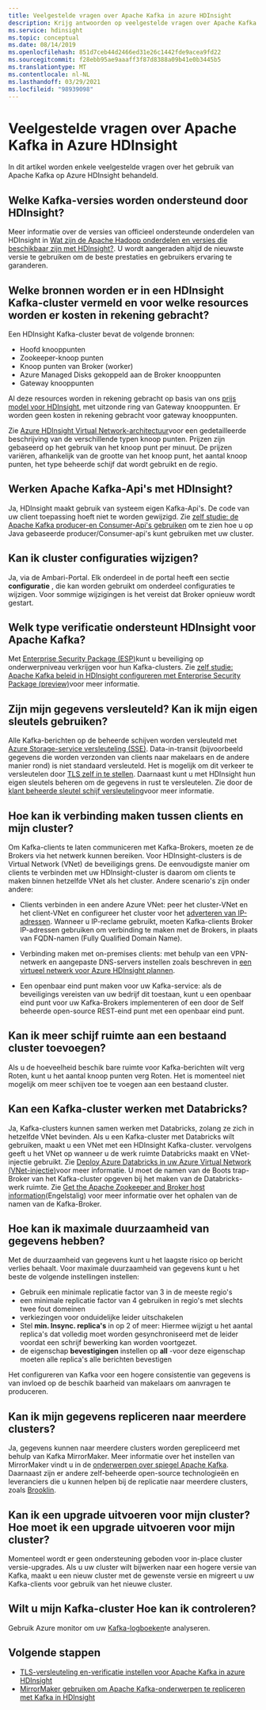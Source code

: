 ```yaml
---
title: Veelgestelde vragen over Apache Kafka in azure HDInsight
description: Krijg antwoorden op veelgestelde vragen over Apache Kafka in azure HDInsight, een beheerde Hadoop-Cloud service.
ms.service: hdinsight
ms.topic: conceptual
ms.date: 08/14/2019
ms.openlocfilehash: 851d7ceb44d2466ed31e26c1442fde9acea9fd22
ms.sourcegitcommit: f28ebb95ae9aaaff3f87d8388a09b41e0b3445b5
ms.translationtype: MT
ms.contentlocale: nl-NL
ms.lasthandoff: 03/29/2021
ms.locfileid: "98939098"
---
```

# <a name="frequently-asked-questions-about-apache-kafka-in-azure-hdinsight"></a>Veelgestelde vragen over Apache Kafka in Azure HDInsight

In dit artikel worden enkele veelgestelde vragen over het gebruik van Apache Kafka op Azure HDInsight behandeld.

## <a name="what-kafka-versions-are-supported-by-hdinsight"></a>Welke Kafka-versies worden ondersteund door HDInsight?

Meer informatie over de versies van officieel ondersteunde onderdelen van HDInsight in [Wat zijn de Apache Hadoop onderdelen en versies die beschikbaar zijn met HDInsight?](../hdinsight-component-versioning.md#supported-hdinsight-versions). U wordt aangeraden altijd de nieuwste versie te gebruiken om de beste prestaties en gebruikers ervaring te garanderen.

## <a name="what-resources-are-provided-in-an-hdinsight-kafka-cluster-and-what-resources-am-i-charged-for"></a>Welke bronnen worden er in een HDInsight Kafka-cluster vermeld en voor welke resources worden er kosten in rekening gebracht?

Een HDInsight Kafka-cluster bevat de volgende bronnen:

* Hoofd knooppunten
* Zookeeper-knoop punten
* Knoop punten van Broker (worker) 
* Azure Managed Disks gekoppeld aan de Broker knooppunten
* Gateway knooppunten

Al deze resources worden in rekening gebracht op basis van ons [prijs model voor HDInsight](https://azure.microsoft.com/pricing/details/hdinsight/), met uitzonde ring van Gateway knooppunten. Er worden geen kosten in rekening gebracht voor gateway knooppunten.

Zie [Azure HDInsight Virtual Network-architectuur](../hdinsight-virtual-network-architecture.md)voor een gedetailleerde beschrijving van de verschillende typen knoop punten. Prijzen zijn gebaseerd op het gebruik van het knoop punt per minuut. De prijzen variëren, afhankelijk van de grootte van het knoop punt, het aantal knoop punten, het type beheerde schijf dat wordt gebruikt en de regio.

## <a name="do-apache-kafka-apis-work-with-hdinsight"></a>Werken Apache Kafka-Api's met HDInsight?

Ja, HDInsight maakt gebruik van systeem eigen Kafka-Api's. De code van uw client toepassing hoeft niet te worden gewijzigd. Zie [zelf studie: de Apache Kafka producer-en Consumer-Api's gebruiken](./apache-kafka-producer-consumer-api.md) om te zien hoe u op Java gebaseerde producer/Consumer-api's kunt gebruiken met uw cluster.

## <a name="can-i-change-cluster-configurations"></a>Kan ik cluster configuraties wijzigen?

Ja, via de Ambari-Portal. Elk onderdeel in de portal heeft een sectie **configuratie** , die kan worden gebruikt om onderdeel configuraties te wijzigen. Voor sommige wijzigingen is het vereist dat Broker opnieuw wordt gestart.

## <a name="what-type-of-authentication-does-hdinsight-support-for-apache-kafka"></a>Welk type verificatie ondersteunt HDInsight voor Apache Kafka?

Met [Enterprise Security Package (ESP)](../domain-joined/apache-domain-joined-architecture.md)kunt u beveiliging op onderwerpniveau verkrijgen voor hun Kafka-clusters. Zie [zelf studie: Apache Kafka beleid in HDInsight configureren met Enterprise Security Package (preview)](../domain-joined/apache-domain-joined-run-kafka.md)voor meer informatie.

## <a name="is-my-data-encrypted-can-i-use-my-own-keys"></a>Zijn mijn gegevens versleuteld? Kan ik mijn eigen sleutels gebruiken?

Alle Kafka-berichten op de beheerde schijven worden versleuteld met [Azure Storage-service versleuteling (SSE)](../../storage/common/storage-service-encryption.md). Data-in-transit (bijvoorbeeld gegevens die worden verzonden van clients naar makelaars en de andere manier rond) is niet standaard versleuteld. Het is mogelijk om dit verkeer te versleutelen door [TLS zelf in te stellen](./apache-kafka-ssl-encryption-authentication.md). Daarnaast kunt u met HDInsight hun eigen sleutels beheren om de gegevens in rust te versleutelen. Zie door de [klant beheerde sleutel schijf versleuteling](../disk-encryption.md)voor meer informatie.

## <a name="how-do-i-connect-clients-to-my-cluster"></a>Hoe kan ik verbinding maken tussen clients en mijn cluster?

Om Kafka-clients te laten communiceren met Kafka-Brokers, moeten ze de Brokers via het netwerk kunnen bereiken. Voor HDInsight-clusters is de Virtual Network (VNet) de beveiligings grens. De eenvoudigste manier om clients te verbinden met uw HDInsight-cluster is daarom om clients te maken binnen hetzelfde VNet als het cluster. Andere scenario's zijn onder andere:

* Clients verbinden in een andere Azure VNet: peer het cluster-VNet en het client-VNet en configureer het cluster voor het [adverteren van IP-adressen](apache-kafka-connect-vpn-gateway.md#configure-kafka-for-ip-advertising). Wanneer u IP-reclame gebruikt, moeten Kafka-clients Broker IP-adressen gebruiken om verbinding te maken met de Brokers, in plaats van FQDN-namen (Fully Qualified Domain Name).

* Verbinding maken met on-premises clients: met behulp van een VPN-netwerk en aangepaste DNS-servers instellen zoals beschreven in [een virtueel netwerk voor Azure HDInsight plannen](../hdinsight-plan-virtual-network-deployment.md).

* Een openbaar eind punt maken voor uw Kafka-service: als de beveiligings vereisten van uw bedrijf dit toestaan, kunt u een openbaar eind punt voor uw Kafka-Brokers implementeren of een door de Self beheerde open-source REST-eind punt met een openbaar eind punt.

## <a name="can-i-add-more-disk-space-on-an-existing-cluster"></a>Kan ik meer schijf ruimte aan een bestaand cluster toevoegen?

Als u de hoeveelheid beschik bare ruimte voor Kafka-berichten wilt verg Roten, kunt u het aantal knoop punten verg Roten. Het is momenteel niet mogelijk om meer schijven toe te voegen aan een bestaand cluster.

## <a name="can-a-kafka-cluster-work-with-databricks"></a>Kan een Kafka-cluster werken met Databricks? 

Ja, Kafka-clusters kunnen samen werken met Databricks, zolang ze zich in hetzelfde VNet bevinden. Als u een Kafka-cluster met Databricks wilt gebruiken, maakt u een VNet met een HDInsight Kafka-cluster. vervolgens geeft u het VNet op wanneer u de werk ruimte Databricks maakt en VNet-injectie gebruikt. Zie [Deploy Azure Databricks in uw Azure Virtual Network (VNet-injectie)](/azure/databricks/administration-guide/cloud-configurations/azure/vnet-inject)voor meer informatie. U moet de namen van de Boots trap-Broker van het Kafka-cluster opgeven bij het maken van de Databricks-werk ruimte. Zie [Get the Apache Zookeeper and Broker host information](./apache-kafka-get-started.md#getkafkainfo)(Engelstalig) voor meer informatie over het ophalen van de namen van de Kafka-Broker.

## <a name="how-can-i-have-maximum-data-durability"></a>Hoe kan ik maximale duurzaamheid van gegevens hebben?

Met de duurzaamheid van gegevens kunt u het laagste risico op bericht verlies behaalt. Voor maximale duurzaamheid van gegevens kunt u het beste de volgende instellingen instellen:

* Gebruik een minimale replicatie factor van 3 in de meeste regio's
* een minimale replicatie factor van 4 gebruiken in regio's met slechts twee fout domeinen
* verkiezingen voor onduidelijke leider uitschakelen
* Stel **min. Insync. replica's** in op 2 of meer: Hiermee wijzigt u het aantal replica's dat volledig moet worden gesynchroniseerd met de leider voordat een schrijf bewerking kan worden voortgezet.
* de eigenschap **bevestigingen** instellen op **all** -voor deze eigenschap moeten alle replica's alle berichten bevestigen

Het configureren van Kafka voor een hogere consistentie van gegevens is van invloed op de beschik baarheid van makelaars om aanvragen te produceren.

## <a name="can-i-replicate-my-data-to-multiple-clusters"></a>Kan ik mijn gegevens repliceren naar meerdere clusters?

Ja, gegevens kunnen naar meerdere clusters worden gerepliceerd met behulp van Kafka MirrorMaker. Meer informatie over het instellen van MirrorMaker vindt u in de [onderwerpen over spiegel Apache Kafka](apache-kafka-mirroring.md). Daarnaast zijn er andere zelf-beheerde open-source technologieën en leveranciers die u kunnen helpen bij de replicatie naar meerdere clusters, zoals [Brooklin](https://github.com/linkedin/Brooklin/).

## <a name="can-i-upgrade-my-cluster-how-should-i-upgrade-my-cluster"></a>Kan ik een upgrade uitvoeren voor mijn cluster? Hoe moet ik een upgrade uitvoeren voor mijn cluster?

Momenteel wordt er geen ondersteuning geboden voor in-place cluster versie-upgrades. Als u uw cluster wilt bijwerken naar een hogere versie van Kafka, maakt u een nieuw cluster met de gewenste versie en migreert u uw Kafka-clients voor gebruik van het nieuwe cluster.

## <a name="how-do-i-monitor-my-kafka-cluster"></a>Wilt u mijn Kafka-cluster Hoe kan ik controleren?

Gebruik Azure monitor om uw [Kafka-logboeken](./apache-kafka-log-analytics-operations-management.md)te analyseren.

## <a name="next-steps"></a>Volgende stappen

* [TLS-versleuteling en-verificatie instellen voor Apache Kafka in azure HDInsight](./apache-kafka-ssl-encryption-authentication.md)
* [MirrorMaker gebruiken om Apache Kafka-onderwerpen te repliceren met Kafka in HDInsight](./apache-kafka-mirroring.md)